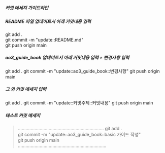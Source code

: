 ##### 커밋 메세지 가이드라인 

##### README 파일 업데이트시 아래 커밋내용 입력
git add .  
git commit -m "update::README.md"  
git push origin main


##### ao3_guide_book 업데이트시 아래 커밋내용 입력 + 변경사항 입력
git add .
git commit -m "update::ao3_guide_book::변경사항"
git push origin main



##### 그 외 커밋 메세지 입력
git add .
git commit -m "update::커밋주제::커밋내용"
git push origin main


##### 테스트 커밋 메세지
> ...................................................................
git add .  
git commit -m "update::ao3_guide_book::basic 가이드 작성"  
git push origin main  
.....................................................................
